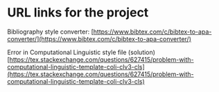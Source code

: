 # URL links for the project
Bibliography style converter: [https://www.bibtex.com/c/bibtex-to-apa-converter/](https://www.bibtex.com/c/bibtex-to-apa-converter/)

Error in Computational Linguistic style file (solution) [https://tex.stackexchange.com/questions/627415/problem-with-computational-linguistic-template-coli-clv3-cls](https://tex.stackexchange.com/questions/627415/problem-with-computational-linguistic-template-coli-clv3-cls)

